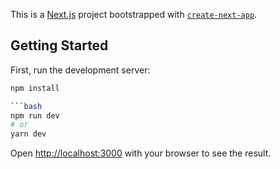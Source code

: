 This is a [Next.js](https://nextjs.org/) project bootstrapped with [`create-next-app`](https://github.com/vercel/next.js/tree/canary/packages/create-next-app).

## Getting Started

First, run the development server:

```bash
npm install

```bash
npm run dev
# or
yarn dev
```

Open [http://localhost:3000](http://localhost:3000) with your browser to see the result.




